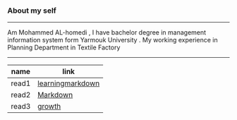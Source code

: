 ### About my self ###
-----
Am Mohammed AL-homedi , I have bachelor degree in management information system form Yarmouk University . My working experience in Planning Department in Textile Factory

------


| name | link |
| ----------- | ----------- |
| read1 | [learningmarkdown](learningmarkdown)
| read2 | [Markdown](markdown) |
| read3 | [growth](growthMindset) |
